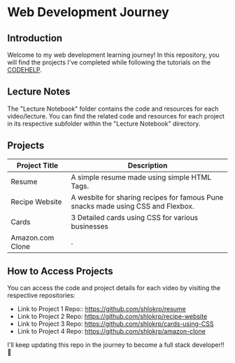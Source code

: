 # Web Development Journey

## Introduction 

Welcome to my web development learning journey! In this repository, you will find the projects I've completed while following the tutorials on the [CODEHELP](https://www.youtube.com/@codehelp).

## Lecture Notes

The "Lecture Notebook" folder contains the code and resources for each video/lecture. You can find the related code and resources for each project in its respective subfolder within the "Lecture Notebook" directory.



## Projects

| Project Title                      | Description                                                                       |
| ---------------------------------- | --------------------------------------------------------------------------------- |
|  Resume                            | A simple resume made using simple HTML Tags.                                      |
|  Recipe Website                    | A wesbite for sharing recipes for famous Pune snacks made using CSS and Flexbox.  |
|  Cards                             | 3 Detailed cards using CSS for various businesses                                 |
|  Amazon.com Clone                  |      .                                                                            |
   
   

## How to Access Projects

You can access the code and project details for each video by visiting the respective repositories:

- Link to Project 1 Repo:: https://github.com/shlokrp/resume
- Link to Project 2 Repo: https://github.com/shlokrp/recipe-website
- Link to Project 3 Repo: https://github.com/shlokrp/cards-using-CSS
- Link to Project 4 Repo: https://github.com/shlokrp/amazon-clone



I'll keep updating this repo in the journey to become a full stack developer!! 🦄




